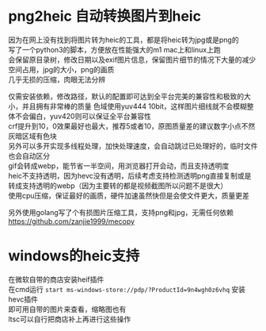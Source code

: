 # png2heic 自动转换图片到heic
因为在网上没有找到将图片转为heic的工具，都是将heic转为jpg或是png的  
写了一个python3的脚本，方便放在性能强大的m1 mac上和linux上跑  
会保留原目录树，修改日期以及exif图片信息，保留图片细节的情况下大量的减少空间占用，jpg的大小，png的画质  
几乎无损的压缩，肉眼无法分辨  

仅需安装依赖，修改路径，默认的配置即可达到全平台完美的兼容性和极致的大小，并且拥有非常棒的质量
色域使用yuv444 10bit，这样图片细线就不会模糊整体不会偏白，yuv420则可以保证全平台兼容性  
crf提升到10，0效果最好也最大，推荐5或者10，原图质量差的建议数字小点不然灰暗区域有色块  
另外可以多开实现多线程处理，加快处理速度，会自动跳过已处理好的，临时文件也会自动区分  
gif会转成webp，能节省一半空间，用浏览器打开会动，而且支持透明度  
heic不支持透明，因为hevc没有透明，后续考虑支持检测透明png直接复制或是转成支持透明的webp（因为主要转的都是视频截图所以问题不是很大）  
使用cpu压缩，保证最好的画质，硬件加速虽然快但是会使文件更大，质量更差

另外使用golang写了个有损图片压缩工具，支持png和jpg，无需任何依赖  
https://github.com/zanjie1999/mecopy

# windows的heic支持
在微软自带的商店安装heif插件  
在cmd运行 `start ms-windows-store://pdp/?ProductId=9n4wgh0z6vhq` 安装hevc插件  
即可用自带的图片来查看，缩略图也有  
ltsc可以自行把商店补上再进行这些操作
